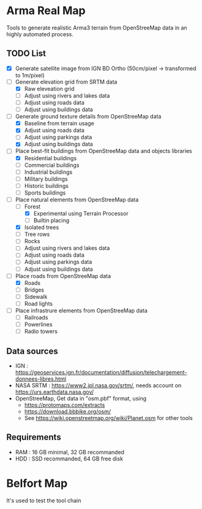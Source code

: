 # Arma Real Map
Tools to generate realistic Arma3 terrain from OpenStreeMap data in an highly automated process.


## TODO List

  - [x] Generate satellite image from IGN BD Ortho (50cm/pixel -> transformed to 1m/pixel)
  - [ ] Generate elevation grid from SRTM data
    - [x] Raw eleveation grid
    - [ ] Adjust using rivers and lakes data
    - [ ] Adjust using roads data
    - [ ] Adjust using buildings data
  - [ ] Generate ground texture details from OpenStreeMap data
    - [x] Baseline from terrain usage
    - [x] Adjust using roads data
    - [ ] Adjust using parkings data
    - [x] Adjust using buildings data
  - [ ] Place best-fit buildings from OpenStreeMap data and objects libraries
    - [x] Residential buildings
    - [ ] Commercial buildings
    - [ ] Industrial buildings
    - [ ] Military buildings
    - [ ] Historic buildings
    - [ ] Sports buildings
  - [ ] Place natural elements from OpenStreeMap data
    - [ ] Forest
	  - [x] Experimental using Terrain Processor
	  - [ ] Builtin placing
    - [x] Isolated trees
	- [ ] Tree rows
    - [ ] Rocks
    - [ ] Adjust using rivers and lakes data
    - [ ] Adjust using roads data
    - [ ] Adjust using parkings data
    - [ ] Adjust using buildings data
  - [ ] Place roads from OpenStreeMap data
    - [x] Roads
	- [ ] Bridges
	- [ ] Sidewalk
	- [ ] Road lights
  - [ ] Place infrastrure elements  from OpenStreeMap data
	- [ ] Railroads
	- [ ] Powerlines
	- [ ] Radio towers

## Data sources

  - IGN : https://geoservices.ign.fr/documentation/diffusion/telechargement-donnees-libres.html
  - NASA SRTM : https://www2.jpl.nasa.gov/srtm/, needs account on https://urs.earthdata.nasa.gov/
  - OpenStreeMap, Get data in "osm.pbf" format, using 
    - https://protomaps.com/extracts
	- https://download.bbbike.org/osm/
	- See https://wiki.openstreetmap.org/wiki/Planet.osm for other tools

## Requirements

  - RAM : 16 GB minimal, 32 GB recommanded
  - HDD : SSD recommanded, 64 GB free disk
  
# Belfort Map

It's used to test the tool chain